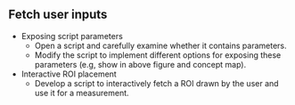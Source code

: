 ## Fetch user inputs
- Exposing script parameters
  - Open a script and carefully examine whether it contains parameters.
  - Modify the script to implement different options for exposing these parameters (e.g, show in above figure and concept map).
- Interactive ROI placement
  - Develop a script to interactively fetch a ROI drawn by the user and use it for a measurement.
